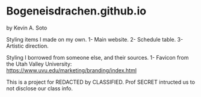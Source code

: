 # Bogeneisdrachen.github.io

by Kevin A. Soto

Styling items I made on my own.
    1- Main website.
    2- Schedule table.
    3- Artistic direction.

Styling I borrowed from someone else, and their sources.
    1- Favicon from the Utah Valley University: https://www.uvu.edu/marketing/branding/index.html

This is a project for REDACTED by CLASSIFIED. Prof SECRET intructed us to not disclose our class info.
